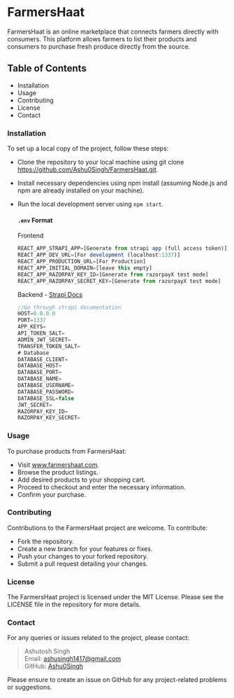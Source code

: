 # FarmersHaat
FarmersHaat is an online marketplace that connects farmers directly with consumers. This platform allows farmers to list their products and consumers to purchase fresh produce directly from the source.
## Table of Contents
- Installation
- Usage
- Contributing
- License
- Contact
### Installation

To set up a local copy of the project, follow these steps:
- Clone the repository to your local machine using git clone https://github.com/Ashu0Singh/FarmersHaat.git.
- Install necessary dependencies using npm install (assuming Node.js and npm are already installed on your machine).
- Run the local development server using `npm start`.

    #### `.env` Format
    Frontend
    ```js
    REACT_APP_STRAPI_APP=[Generate from strapi app (full access token)]
    REACT_APP_DEV_URL=[For development (localhost:1337)]
    REACT_APP_PRODUCTION_URL=[For Production]
    REACT_APP_INITIAL_DOMAIN=[leave this empty]
    REACT_APP_RAZORPAY_KEY_ID=[Generate from razorpayX test mode]
    REACT_APP_RAZORPAY_SECRET_KEY=[Generate from razorpayX test mode]
    ```
    Backend - [Strapi Docs]( https://docs.strapi.io/dev-docs/configurations/environment)
    ```js
    //Go through strapi documentation
    HOST=0.0.0.0
    PORT=1337
    APP_KEYS=
    API_TOKEN_SALT=
    ADMIN_JWT_SECRET=
    TRANSFER_TOKEN_SALT=
    # Database
    DATABASE_CLIENT=
    DATABASE_HOST=
    DATABASE_PORT=
    DATABASE_NAME=
    DATABASE_USERNAME=
    DATABASE_PASSWORD=
    DATABASE_SSL=false
    JWT_SECRET=
    RAZORPAY_KEY_ID=
    RAZORPAY_KEY_SECRET=
    ```

### Usage
To purchase products from FarmersHaat:
- Visit www.farmershaat.com.
- Browse the product listings.
- Add desired products to your shopping cart.
- Proceed to checkout and enter the necessary information.
- Confirm your purchase.
### Contributing
Contributions to the FarmersHaat project are welcome. To contribute:
- Fork the repository.
- Create a new branch for your features or fixes.
- Push your changes to your forked repository.
- Submit a pull request detailing your changes.
### License
The FarmersHaat project is licensed under the MIT License. Please see the LICENSE file in the repository for more details.

### Contact
For any queries or issues related to the project, please contact:
>Ashutosh Singh
<br/>Email: [ashusingh1417@gmail.com](mailto:ashusingh1417@gmail.com)
<br/>GitHub: [Ashu0Singh](https://github.com/Ashu0Singh)

Please ensure to create an issue on GitHub for any project-related problems or suggestions.
